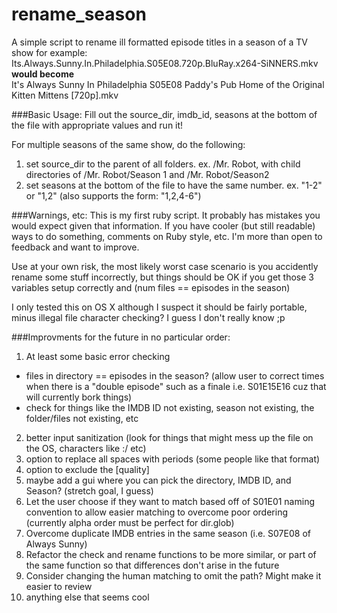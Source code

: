 # rename_season
A simple script to rename ill formatted episode titles in a season of a TV show
for example:  
Its.Always.Sunny.In.Philadelphia.S05E08.720p.BluRay.x264-SiNNERS.mkv  
**would become**  
It's Always Sunny In Philadelphia S05E08 Paddy's Pub Home of the Original Kitten Mittens [720p].mkv  

###Basic Usage:
Fill out the source_dir, imdb_id, seasons at the bottom of the file with appropriate values and run it!

For multiple seasons of the same show, do the following:
1) set source_dir to the parent of all folders. ex. /Mr. Robot, with child directories of /Mr. Robot/Season 1 and /Mr. Robot/Season2
2) set seasons at the bottom of the file to have the same number. ex. "1-2" or "1,2" (also supports the form: "1,2,4-6")


###Warnings, etc:
This is my first ruby script. It probably has mistakes you would expect given that information. If you have cooler (but still readable) ways to do something, comments on Ruby style, etc. I'm more than open to feedback and want to improve.

Use at your own risk, the most likely worst case scenario is you accidently rename some stuff incorrectly, but things should be OK if you get those 3 variables setup correctly and (num files == episodes in the season)

I only tested this on OS X although I suspect it should be fairly portable, minus illegal file character checking? I guess I don't really know ;p

###Improvments for the future in no particular order:  

1. At least some basic error checking
  * files in directory == episodes in the season? (allow user to correct times when there is a "double episode" such as a finale i.e. S01E15E16 cuz that will currently bork things) 
  * check for things like the IMDB ID not existing, season not existing, the folder/files not existing, etc
2. better input sanitization (look for things that might mess up the file on the OS, characters like :\/ etc)
3. option to replace all spaces with periods (some people like that format)
4. option to exclude the [quality]
5. maybe add a gui where you can pick the directory, IMDB ID, and Season? (stretch goal, I guess)
6. Let the user choose if they want to match based off of S01E01 naming convention to allow easier matching to overcome poor ordering (currently alpha order must be perfect for dir.glob)
7. Overcome duplicate IMDB entries in the same season (i.e. S07E08 of Always Sunny)
8. Refactor the check and rename functions to be more similar, or part of the same function so that differences don't arise in the future
9. Consider changing the human matching to omit the path? Might make it easier to review
10. anything else that seems cool
